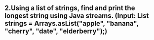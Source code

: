 ## 2.Using a list of strings, find and print the longest string using Java streams. (Input: List<String> strings = Arrays.asList("apple", "banana", "cherry", "date", "elderberry");)
